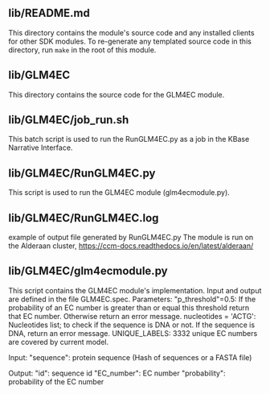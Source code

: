 
## lib/README.md

This directory contains the module's source code and any installed clients for other SDK modules.
To re-generate any templated source code in this directory, run `make` in the root of this module. 

## lib/GLM4EC

This directory contains the source code for the GLM4EC module.

## lib/GLM4EC/job_run.sh

This batch script is used to run the RunGLM4EC.py as a job in the KBase Narrative Interface.

## lib/GLM4EC/RunGLM4EC.py

This script is used to run the GLM4EC module (glm4ecmodule.py).

## lib/GLM4EC/RunGLM4EC.log
example of output file generated by RunGLM4EC.py
The module is run on the Alderaan cluster, https://ccm-docs.readthedocs.io/en/latest/alderaan/

## lib/GLM4EC/glm4ecmodule.py

This script contains the GLM4EC module's implementation.
Input and output are defined in the file GLM4EC.spec.
Parameters: 
        "p_threshold"=0.5: If the probability of an EC number is greater than or equal this threshold return that EC number. Otherwise return an error message.
        nucleotides = 'ACTG': Nucleotides list; to check if the sequence is DNA or not. If the sequence is DNA, return an error message.
        UNIQUE_LABELS: 3332 unique EC numbers are covered by current model.

Input:
        "sequence": protein sequence (Hash of sequences or a FASTA file)

Output:
        "id": sequence id
        "EC_number": EC number
        "probability": probability of the EC number
